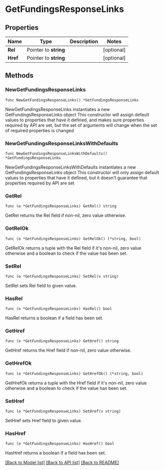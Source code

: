 # GetFundingsResponseLinks

## Properties

Name | Type | Description | Notes
------------ | ------------- | ------------- | -------------
**Rel** | Pointer to **string** |  | [optional] 
**Href** | Pointer to **string** |  | [optional] 

## Methods

### NewGetFundingsResponseLinks

`func NewGetFundingsResponseLinks() *GetFundingsResponseLinks`

NewGetFundingsResponseLinks instantiates a new GetFundingsResponseLinks object
This constructor will assign default values to properties that have it defined,
and makes sure properties required by API are set, but the set of arguments
will change when the set of required properties is changed

### NewGetFundingsResponseLinksWithDefaults

`func NewGetFundingsResponseLinksWithDefaults() *GetFundingsResponseLinks`

NewGetFundingsResponseLinksWithDefaults instantiates a new GetFundingsResponseLinks object
This constructor will only assign default values to properties that have it defined,
but it doesn't guarantee that properties required by API are set

### GetRel

`func (o *GetFundingsResponseLinks) GetRel() string`

GetRel returns the Rel field if non-nil, zero value otherwise.

### GetRelOk

`func (o *GetFundingsResponseLinks) GetRelOk() (*string, bool)`

GetRelOk returns a tuple with the Rel field if it's non-nil, zero value otherwise
and a boolean to check if the value has been set.

### SetRel

`func (o *GetFundingsResponseLinks) SetRel(v string)`

SetRel sets Rel field to given value.

### HasRel

`func (o *GetFundingsResponseLinks) HasRel() bool`

HasRel returns a boolean if a field has been set.

### GetHref

`func (o *GetFundingsResponseLinks) GetHref() string`

GetHref returns the Href field if non-nil, zero value otherwise.

### GetHrefOk

`func (o *GetFundingsResponseLinks) GetHrefOk() (*string, bool)`

GetHrefOk returns a tuple with the Href field if it's non-nil, zero value otherwise
and a boolean to check if the value has been set.

### SetHref

`func (o *GetFundingsResponseLinks) SetHref(v string)`

SetHref sets Href field to given value.

### HasHref

`func (o *GetFundingsResponseLinks) HasHref() bool`

HasHref returns a boolean if a field has been set.


[[Back to Model list]](../README.md#documentation-for-models) [[Back to API list]](../README.md#documentation-for-api-endpoints) [[Back to README]](../README.md)


